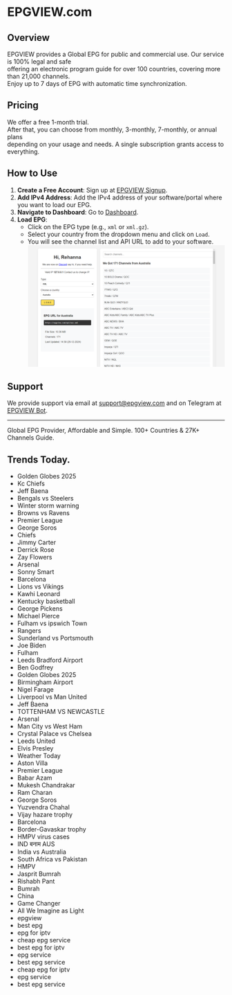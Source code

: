 # EPGVIEW.com



## Overview
EPGVIEW provides a Global EPG for public and commercial use. Our service is 100% legal and safe\
offering an electronic program guide for over 100 countries, covering more than 21,000 channels.\
Enjoy up to 7 days of EPG with automatic time synchronization.

## Pricing
We offer a free 1-month trial. \
After that, you can choose from monthly, 3-monthly, 7-monthly, or annual plans \
depending on your usage and needs. A single subscription grants access to everything.

## How to Use
1. **Create a Free Account**: Sign up at [EPGVIEW Signup](https://epgview.com/signup.php).
2. **Add IPv4 Address**: Add the IPv4 address of your software/portal where you want to load our EPG.
3. **Navigate to Dashboard**: Go to [Dashboard](https://epgview.com/dashboard.php).
4. **Load EPG**:
   - Click on the EPG type (e.g., `xml` or `xml.gz`).
   - Select your country from the dropdown menu and click on `Load`.
   - You will see the channel list and API URL to add to your software.
![EPGVIEW](img/dashboard.png)
## Support
We provide support via email at [support@epgview.com](mailto:support@epgview.com) and on Telegram at [EPGVIEW Bot](https://t.me/epgview_bot).

---

Global EPG Provider, Affordable and Simple. 100+ Countries & 27K+ Channels Guide.

## Trends Today.

- Golden Globes 2025
- Kc Chiefs
- Jeff Baena
- Bengals vs Steelers
- Winter storm warning
- Browns vs Ravens
- Premier League
- George Soros
- Chiefs
- Jimmy Carter
- Derrick Rose
- Zay Flowers
- Arsenal
- Sonny Smart
- Barcelona
- Lions vs Vikings
- Kawhi Leonard
- Kentucky basketball
- George Pickens
- Michael Pierce
- Fulham vs ipswich Town
- Rangers
- Sunderland vs Portsmouth
- Joe Biden
- Fulham
- Leeds Bradford Airport
- Ben Godfrey
- Golden Globes 2025
- Birmingham Airport
- Nigel Farage
- Liverpool vs Man United
- Jeff Baena
- TOTTENHAM VS NEWCASTLE
- Arsenal
- Man City vs West Ham
- Crystal Palace vs Chelsea
- Leeds United
- Elvis Presley
- Weather Today
- Aston Villa
- Premier League
- Babar Azam
- Mukesh Chandrakar
- Ram Charan
- George Soros
- Yuzvendra Chahal
- Vijay hazare trophy
- Barcelona
- Border-Gavaskar trophy
- HMPV virus cases
- IND बनाम AUS
- India vs Australia
- South Africa vs Pakistan
- HMPV
- Jasprit Bumrah
- Rishabh Pant
- Bumrah
- China
- Game Changer
- All We Imagine as Light
- epgview
- best epg
- epg for iptv
- cheap epg service
- best epg for iptv
- epg service
- best epg service
- cheap epg for iptv
- epg service
- best epg service
